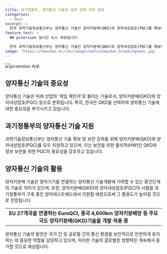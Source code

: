 ```yaml
---
title: 과기정통부, 양자통신 기술과 보안 강화 지원 발표
categories:
  - News
excerpt: >
  한국 과학기술정보통신부는 양자통신 기술인 양자키분배(QKD)와 양자내성암호(PQC)를 확보하여 보안 강화에 주력하고 있습니다. 양자키분배는 양자기기를 연결하는 중요 기술이며, 양자내성암호는 정보 유출을 막는 물리적·소프트웨어적 보안 요소가 필요한 기술입니다. 또한, 과기정통부는 국정원과의 협력을 통해 양자내성암호 전환 대책을 마련하고 있으며, 양자통신 기술의 시험을 지원하고 있습니다. EU와 중국도 양자기술을 적용 중이며, 관련 문의는 과기정통부로 연락 가능합니다.
feature_text: >
  ## pcversion 실시간 뉴스 속보입니다.

  한국 과학기술정보통신부는 양자통신 기술인 양자키분배(QKD)와 양자내성암호(PQC)를 확보하여 보안 강화에 주력하고 있습니다. 양자키분배는 양자기기를 연결하는 중요 기술이며, 양자내성암호는 정보 유출을 막는 물리적·소프트웨어적 보안 요소가 필요한 기술입니다. 또한, 과기정통부는 국정원과의 협력을 통해 양자내성암호 전환 대책을 마련하고 있으며, 양자통신 기술의 시험을 지원하고 있습니다. EU와 중국도 양자기술을 적용 중이며, 관련 문의는 과기정통부로 연락 가능합니다.
image: 'https://newsdao.kr/res/images/meta/newsdao_breakingnews.jpg'
---
```


<p><img src="https://newsdao.kr/res/images/meta/newsdao_breakingnews.jpg" alt="pcversion 속보" /></p>

<h2 data-ke-size="size26">양자통신 기술의 중요성</h2>

<p data-ke-size="size16">양자통신 기술은 미래 산업의 '게임 체인저'로 불리는 기술로서, 양자키분배(QKD)와 양자내성암호(PQC) 등으로 분류됩니다. 특히, 한국은 QKD를 선택하여 양자통신 기술에 대한 중요성을 부각시키고 있습니다.</p>

<h2 data-ke-size="size26">과기정통부의 양자통신 기술 지원</h2>

<p data-ke-size="size16">과학기술정보통신부는 양자통신 기술 확보 및 보안 강화를 위해 양자키분배(QKD)와 양자내성암호(PQC)를 모두 지원하고 있으며, 이는 보안을 위한 물리적(HW)인 QKD와 정보 보안을 위한 PQC의 중요성을 강조하고 있습니다.</p>

<h2 data-ke-size="size26">양자통신 기술의 활용</h2>

<p data-ke-size="size16">양자키분배 기술은 양자기기를 연결하는 양자통신 기술개발에 기여할 수 있는 중간단계의 기술로 의미가 있으며, 또한, 양자키분배(QKD)와 양자내성암호(PQC)의 시험을 과기정통부가 구축 중인 양자테스트베드에서 지원할 예정으로써 그 활용도가 높아질 것으로 전망됩니다.</p>

<table>
  <tr>
    <td style="text-align: center; height: 17px;"><b>EU 27개국을 연결하는 EuroQCI, 중국 4,600km 양자키분배망 등 주요국도 양자키분배(QKD)기술을 개발·적용 중</b></td>
  </tr>
</table>

<p data-ke-size="size16">양자통신 기술의 발전은 국가 간 및 글로벌 간의 통신 환경을 보안적으로 안전하게 유지하는 데 중요한 역할을 담당하고 있으며, 이러한 기술의 글로벌한 영향력은 계속해서 증가할 것으로 예상됩니다.</p>

